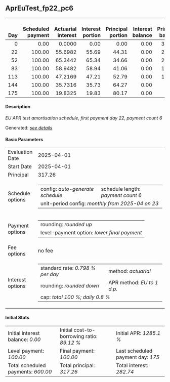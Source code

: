 <h2>AprEuTest_fp22_pc6</h2>
<table>
    <thead style="vertical-align: bottom;">
        <th style="text-align: right;">Day</th>
        <th style="text-align: right;">Scheduled payment</th>
        <th style="text-align: right;">Actuarial interest</th>
        <th style="text-align: right;">Interest portion</th>
        <th style="text-align: right;">Principal portion</th>
        <th style="text-align: right;">Interest balance</th>
        <th style="text-align: right;">Principal balance</th>
        <th style="text-align: right;">Total actuarial interest</th>
        <th style="text-align: right;">Total interest</th>
        <th style="text-align: right;">Total principal</th>
    </thead>
    <tr style="text-align: right;">
        <td class="ci00">0</td>
        <td class="ci01" style="white-space: nowrap;">0.00</td>
        <td class="ci02">0.0000</td>
        <td class="ci03">0.00</td>
        <td class="ci04">0.00</td>
        <td class="ci05">0.00</td>
        <td class="ci06">317.26</td>
        <td class="ci07">0.0000</td>
        <td class="ci08">0.00</td>
        <td class="ci09">0.00</td>
    </tr>
    <tr style="text-align: right;">
        <td class="ci00">22</td>
        <td class="ci01" style="white-space: nowrap;">100.00</td>
        <td class="ci02">55.6982</td>
        <td class="ci03">55.69</td>
        <td class="ci04">44.31</td>
        <td class="ci05">0.00</td>
        <td class="ci06">272.95</td>
        <td class="ci07">55.6982</td>
        <td class="ci08">55.69</td>
        <td class="ci09">44.31</td>
    </tr>
    <tr style="text-align: right;">
        <td class="ci00">52</td>
        <td class="ci01" style="white-space: nowrap;">100.00</td>
        <td class="ci02">65.3442</td>
        <td class="ci03">65.34</td>
        <td class="ci04">34.66</td>
        <td class="ci05">0.00</td>
        <td class="ci06">238.29</td>
        <td class="ci07">121.0424</td>
        <td class="ci08">121.03</td>
        <td class="ci09">78.97</td>
    </tr>
    <tr style="text-align: right;">
        <td class="ci00">83</td>
        <td class="ci01" style="white-space: nowrap;">100.00</td>
        <td class="ci02">58.9482</td>
        <td class="ci03">58.94</td>
        <td class="ci04">41.06</td>
        <td class="ci05">0.00</td>
        <td class="ci06">197.23</td>
        <td class="ci07">179.9906</td>
        <td class="ci08">179.97</td>
        <td class="ci09">120.03</td>
    </tr>
    <tr style="text-align: right;">
        <td class="ci00">113</td>
        <td class="ci01" style="white-space: nowrap;">100.00</td>
        <td class="ci02">47.2169</td>
        <td class="ci03">47.21</td>
        <td class="ci04">52.79</td>
        <td class="ci05">0.00</td>
        <td class="ci06">144.44</td>
        <td class="ci07">227.2074</td>
        <td class="ci08">227.18</td>
        <td class="ci09">172.82</td>
    </tr>
    <tr style="text-align: right;">
        <td class="ci00">144</td>
        <td class="ci01" style="white-space: nowrap;">100.00</td>
        <td class="ci02">35.7316</td>
        <td class="ci03">35.73</td>
        <td class="ci04">64.27</td>
        <td class="ci05">0.00</td>
        <td class="ci06">80.17</td>
        <td class="ci07">262.9390</td>
        <td class="ci08">262.91</td>
        <td class="ci09">237.09</td>
    </tr>
    <tr style="text-align: right;">
        <td class="ci00">175</td>
        <td class="ci01" style="white-space: nowrap;">100.00</td>
        <td class="ci02">19.8325</td>
        <td class="ci03">19.83</td>
        <td class="ci04">80.17</td>
        <td class="ci05">0.00</td>
        <td class="ci06">0.00</td>
        <td class="ci07">282.7715</td>
        <td class="ci08">282.74</td>
        <td class="ci09">317.26</td>
    </tr>
</table>
<h4>Description</h4>
<p><i>EU APR test amortisation schedule, first payment day 22, payment count 6</i></p>
<p>Generated: <i><a href="../GeneratedDate.md">see details</a></i></p>
<h4>Basic Parameters</h4>
<table>
    <tr>
        <td>Evaluation Date</td>
        <td>2025-04-01</td>
    </tr>
    <tr>
        <td>Start Date</td>
        <td>2025-04-01</td>
    </tr>
    <tr>
        <td>Principal</td>
        <td>317.26</td>
    </tr>
    <tr>
        <td>Schedule options</td>
        <td>
            <table>
                <tr>
                    <td>config: <i>auto-generate schedule</i></td>
                    <td>schedule length: <i><i>payment count</i> 6</i></td>
                </tr>
                <tr>
                    <td colspan="2" style="white-space: nowrap;">unit-period config: <i>monthly from 2025-04 on 23</i></td>
                </tr>
            </table>
        </td>
    </tr>
    <tr>
        <td>Payment options</td>
        <td>
            <table>
                <tr>
                    <td>rounding: <i>rounded up</i></td>
                </tr>
                <tr>
                    <td>level-payment option: <i>lower&nbsp;final&nbsp;payment</i></td>
                </tr>
            </table>
        </td>
    </tr>
    <tr>
        <td>Fee options</td>
        <td>no fee
        </td>
    </tr>
    <tr>
        <td>Interest options</td>
        <td>
            <table>
                <tr>
                    <td>standard rate: <i>0.798 % per day</i></td>
                    <td>method: <i>actuarial</i></td>
                </tr>
                <tr>
                    <td>rounding: <i>rounded down</i></td>
                    <td>APR method: <i>EU to 1 d.p.</i></td>
                </tr>
                <tr>
                    <td colspan="2">cap: <i>total 100 %; daily 0.8 %</td>
                </tr>
            </table>
        </td>
    </tr>
</table>
<h4>Initial Stats</h4>
<table>
    <tr>
        <td>Initial interest balance: <i>0.00</i></td>
        <td>Initial cost-to-borrowing ratio: <i>89.12 %</i></td>
        <td>Initial APR: <i>1285.1 %</i></td>
    </tr>
    <tr>
        <td>Level payment: <i>100.00</i></td>
        <td>Final payment: <i>100.00</i></td>
        <td>Last scheduled payment day: <i>175</i></td>
    </tr>
    <tr>
        <td>Total scheduled payments: <i>600.00</i></td>
        <td>Total principal: <i>317.26</i></td>
        <td>Total interest: <i>282.74</i></td>
    </tr>
</table>